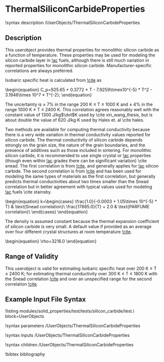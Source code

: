 # ThermalSiliconCarbideProperties

!syntax description /UserObjects/ThermalSiliconCarbideProperties

## Description

This userobject provides
thermal properties for monolithic silicon carbide as a function of temperature.
These properties may be used for modeling the silicon carbide layer in
[!ac](TRISO) fuels, although there is still much variation in reported properties
for monolithic silicon carbide. Manufacturer-specific correlations are always
preferred.

Isobaric specific heat is calculated from [!cite](snead) as

\begin{equation}
C_p=925.65 + 0.3772 * T - 7.9259\times10^{-5} * T^2 - 3.1946\times 10^7 * T^{-2};
\end{equation}

The uncertainty is $\pm$ 7% in the range 200 K $\le$ T $\le$ 1000 K and $\pm$ 4% in the range
1000 K $\le$ T $\le$ 2400 K. This correlation
agrees reasonably well with the constant value of 1300 J/kg$\dot$K used
by \cite xin_wang_thesis, but is about double the value of 620 J/kg$\cdot$K used by
Hales et. al \cite hales.

Two methods are available for computing thermal conductivity because there is
a very wide variation in thermal conductivity values reported for silicon
carbide. The thermal conductivity of silicon carbide depends strongly on
the grain size, the nature of the grain boundaries,
and the presence of additives such as those included in sintering. For
monolithic silicon carbide, it is recommended to use single crystal or
[!ac](CVD) properties (though even within [!ac](CVD) grades
there can be significant variation) \cite snead.
The first correlation is from [!cite](snead), and generally
applies for [!ac](CVD) silicon carbide. The second correlation
is from [!cite](parfume) and has been used for modeling the same types of
materials as the first correlation, but generally predicts thermal conductivities
about two times smaller than the Snead correlation but in better agreement
with typical values used for modeling [!ac](TRISO) fuels \cite stainsby.

\begin{equation}
k=\begin{cases}
\frac{1.0}{-0.0003 + 1.05\times 10^{-5} * T} & \text{Snead correlation}\\
\frac{17885.0}{T} + 2.0 & \text{PARFUME correlation}\\
\end{cases}
\end{equation}

The density is assumed constant because the thermal expansion coefficient
of silicon carbide is very small.
A default value if provided as an average
over four different crystal structures at room temperature [!cite](snead).

\begin{equation}
\rho=3216.0
\end{equation}

## Range of Validity

This userobject is valid for estimating isobaric
specific heat over 200 K $\le$ T $\le$ 2400 K; for estimating thermal
conductivity over 300 K $\le$ T $\le$ 1800 K with the Snead correlation
[!cite](snead) and over an unspecified range for the second correlation
[!cite](parfume).

## Example Input File Syntax

!listing modules/solid_properties/test/tests/silicon_carbide/test.i block=UserObjects

!syntax parameters /UserObjects/ThermalSiliconCarbideProperties

!syntax inputs /UserObjects/ThermalSiliconCarbideProperties

!syntax children /UserObjects/ThermalSiliconCarbideProperties

!bibtex bibliography
